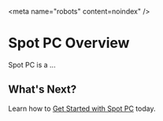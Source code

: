 <meta name="robots" content=noindex" />

# Spot PC Overview

Spot PC is a ...

## What's Next?

Learn how to [Get Started with Spot PC](spot-pc/getting-started/) today.
